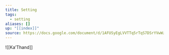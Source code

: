 ```yaml
---
title: Setting
tags:
  - setting
aliases: []
up: "[[index]]"
source: https://docs.google.com/document/d/1AFUSyEgLVVTTq5rTqS7DSrYVwWzT3wF4DFqBILeWqtE/edit
---
```

![[Ka’Thand]]  
